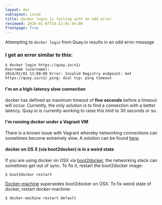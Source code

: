 ```yaml
---
layout: doc
sublayout: issue
title: docker login is failing with an odd error
reviewed: 2016-01-07T14:52:01-04:00
frontpage: True
---
```

Attempting to `docker login` from Quay.io results in an odd error message

### I get an error similar to this:

```
$ docker login https://quay.io/v1/
Username (username):
2014/01/01 12:00:00 Error: Invalid Registry endpoint: Get https://quay.io/v1/_ping: dial tcp: ping timeout
```

#### I'm on a high-latency slow connection

docker has defined as maximum timeout of <b>five seconds</b> before a timeout will occur. Currently, the only solution is to find a connection with a better latency. Quay.io is currently working to raise this limit to 30 seconds or so.


#### I'm running docker under a Vagrant VM

There is a known issue with Vagrant whereby networking connections can sometimes become extremely slow. A solution can be found [here](https://github.com/mitchellh/vagrant/issues/1807).

#### docker on OS X (via boot2docker) is in a weird state

If you are using docker on OSX via [boot2docker](https://github.com/boot2docker/boot2docker), the networking stack can sometimes get out of sync. To fix it, restart the boot2docker image:

```
$ boot2docker restart
```

[Docker-machine](https://docs.docker.com/machine/) supersedes boot2docker on OSX. To fix weird state of docker, restart docker-machine:

```
$ docker-machine restart default
```
